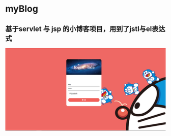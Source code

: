 myBlog
=======================
基于servlet 与 jsp 的小博客项目，用到了jstl与el表达式
---------------------------
![Image text](https://github.com/Xuxiaosa/img-folder/blob/master/login.png)

